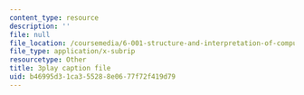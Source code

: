 ```yaml
---
content_type: resource
description: ''
file: null
file_location: /coursemedia/6-001-structure-and-interpretation-of-computer-programs-spring-2005/b46995d31ca355288e0677f72f419d79_DrFkf-T-6Co.vtt
file_type: application/x-subrip
resourcetype: Other
title: 3play caption file
uid: b46995d3-1ca3-5528-8e06-77f72f419d79
---
```

